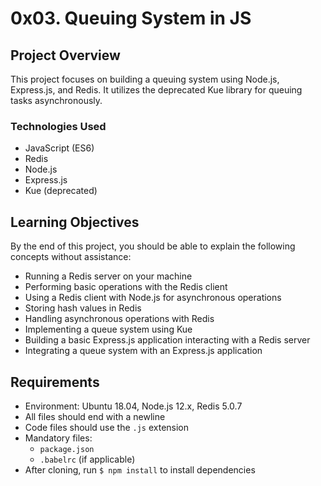 # 0x03. Queuing System in JS

## Project Overview
This project focuses on building a queuing system using Node.js, Express.js, and Redis. It utilizes the deprecated Kue library for queuing tasks asynchronously.

### Technologies Used
- JavaScript (ES6)
- Redis
- Node.js
- Express.js
- Kue (deprecated)

## Learning Objectives
By the end of this project, you should be able to explain the following concepts without assistance:
- Running a Redis server on your machine
- Performing basic operations with the Redis client
- Using a Redis client with Node.js for asynchronous operations
- Storing hash values in Redis
- Handling asynchronous operations with Redis
- Implementing a queue system using Kue
- Building a basic Express.js application interacting with a Redis server
- Integrating a queue system with an Express.js application

## Requirements
- Environment: Ubuntu 18.04, Node.js 12.x, Redis 5.0.7
- All files should end with a newline
- Code files should use the `.js` extension
- Mandatory files:
  - `package.json`
  - `.babelrc` (if applicable)
- After cloning, run `$ npm install` to install dependencies
